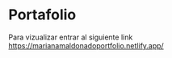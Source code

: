 # Portafolio
Para vizualizar entrar al siguiente link https://marianamaldonadoportfolio.netlify.app/
